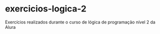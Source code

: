 # exercicios-logica-2
 Exercícios realizados durante o curso de lógica de programação nível 2 da Alura
